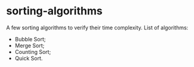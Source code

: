 # sorting-algorithms
A few sorting algorithms to verify their time complexity.
List of algorithms:
 - Bubble Sort;
 - Merge Sort;
 - Counting Sort;
 - Quick Sort.
